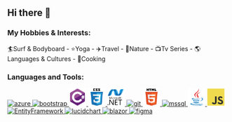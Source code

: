 ## Hi there 👋

<h3 align="left"> My Hobbies & Interests:</h3>

🏄Surf & Bodyboard - ⭐Yoga - ✈️Travel - 🌄Nature - 📺Tv Series - 🌎Languages & Cultures - 🍛Cooking


<h3 align="left">Languages and Tools:</h3>
<a href="https://azure.microsoft.com/en-in/" target="_blank" rel="noreferrer"> <img src="https://www.vectorlogo.zone/logos/microsoft_azure/microsoft_azure-icon.svg" alt="azure" width="40" height="40"/> </a> 
<a href="https://getbootstrap.com" target="_blank" rel="noreferrer"> <img src="https://encrypted-tbn0.gstatic.com/images?q=tbn:ANd9GcQqf-Kqyd8dSvhhufDguf9CsTZStGVsoSQ5dg&s" alt="bootstrap" width="40" height="40"/> </a>
<a href="https://www.w3schools.com/cs/" target="_blank" rel="noreferrer"> <img src="https://raw.githubusercontent.com/devicons/devicon/master/icons/csharp/csharp-original.svg" alt="csharp" width="40" height="40"/> </a> 
<a href="https://www.w3schools.com/css/" target="_blank" rel="noreferrer"> <img src="https://raw.githubusercontent.com/devicons/devicon/master/icons/css3/css3-original-wordmark.svg" alt="css3" width="40" height="40"/> </a> 
<a href="https://dotnet.microsoft.com/" target="_blank" rel="noreferrer"> <img src="https://raw.githubusercontent.com/devicons/devicon/master/icons/dot-net/dot-net-original-wordmark.svg" alt="dotnet" width="40" height="40"/> </a> 
<a href="https://git-scm.com/" target="_blank" rel="noreferrer"> <img src="https://www.vectorlogo.zone/logos/git-scm/git-scm-icon.svg" alt="git" width="40" height="40"/> </a> 
<a href="https://www.w3.org/html/" target="_blank" rel="noreferrer"> <img src="https://raw.githubusercontent.com/devicons/devicon/master/icons/html5/html5-original-wordmark.svg" alt="html5" width="40" height="40"/> </a> 
<a href="https://www.microsoft.com/en-us/sql-server" target="_blank" rel="noreferrer"> <img src="https://www.svgrepo.com/show/303229/microsoft-sql-server-logo.svg" alt="mssql" width="40" height="40"/> </a>
<a href="https://www.java.com" target="_blank" rel="noreferrer"> <img src="https://raw.githubusercontent.com/devicons/devicon/master/icons/java/java-original.svg" alt="java" width="40" height="40"/> </a> 
<a href="https://developer.mozilla.org/en-US/docs/Web/JavaScript" target="_blank" rel="noreferrer"> <img src="https://raw.githubusercontent.com/devicons/devicon/master/icons/javascript/javascript-original.svg" alt="javascript" width="40" height="40"/> </a> 
<a href="https://learn.microsoft.com/en-us/ef/core/" target="_blank" rel="noreferrer"> <img src="https://codeopinion.com/wp-content/uploads/2017/10/Bitmap-MEDIUM_Entity-Framework-Core-Logo_2colors_Square_Boxed_RGB.png" alt="EntityFramework" width="40" height="40"/> </a>
<a href="https://workspace.google.com/marketplace/app/lucidchart/7081045131"> <img srfc="https://store-images.s-microsoft.com/image/apps.21470.0d68eb0c-3794-4e04-bc3c-5ba740505a6b.aab178a6-9723-4bed-928b-5960ab04b7c1.cf9efa9f-8b1b-4da5-8ff5-557856986e2f.png" alt="lucidchart" width="40" height="40"/> </a> 
<a href="https://dotnet.microsoft.com/en-us/apps/aspnet/web-apps/blazor"> <img src="https://logowik.com/content/uploads/images/blazor1720789407.logowik.com.webp" alt="blazor" width="40" height="40"/> </a> 
<a href="https://www.figma.com/design/"> <img src="https://encrypted-tbn0.gstatic.com/images?q=tbn:ANd9GcSHVIL5HpOsOFQWomhpmB5b8lTVQ9rIVnV9fg&s" alt="figma" width="40" height="40"/> </a> 

 

<!--
**MaureenDelafuente/MaureenDelafuente** is a ✨ _special_ ✨ repository because its `README.md` (this file) appears on your GitHub profile.

Here are some ideas to get you started:

- 🔭 I’m currently working on ...
- 🌱 I’m currently learning ...
- 👯 I’m looking to collaborate on ...
- 🤔 I’m looking for help with ...
- 💬 Ask me about ...
- 📫 How to reach me: ...
- 😄 Pronouns: ...
- ⚡ Fun fact: ...
-->
